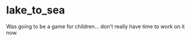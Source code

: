 lake_to_sea
===========
Was going to be a game for children... don't really have time to work on it now.
